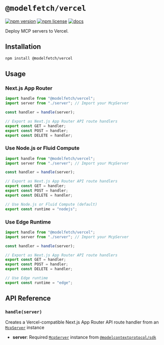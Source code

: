 # `@modelfetch/vercel`

[![npm version](https://img.shields.io/npm/v/@modelfetch/vercel.svg)](https://www.npmjs.com/package/@modelfetch/vercel)
[![npm license](https://img.shields.io/npm/l/@modelfetch/vercel.svg)](https://www.npmjs.com/package/@modelfetch/vercel)
[![docs](https://img.shields.io/badge/docs-modelfetch.com-blue)](https://www.modelfetch.com/docs/runtime/vercel)

Deploy MCP servers to Vercel.

## Installation

```bash
npm install @modelfetch/vercel
```

## Usage

### Next.js App Router

```typescript
import handle from "@modelfetch/vercel";
import server from "./server"; // Import your McpServer

const handler = handle(server);

// Export as Next.js App Router API route handlers
export const GET = handler;
export const POST = handler;
export const DELETE = handler;
```

### Use Node.js or Fluid Compute

```typescript
import handle from "@modelfetch/vercel";
import server from "./server"; // Import your McpServer

const handler = handle(server);

// Export as Next.js App Router API route handlers
export const GET = handler;
export const POST = handler;
export const DELETE = handler;

// Use Node.js or Fluid Compute (default)
export const runtime = "nodejs";
```

### Use Edge Runtime

```typescript
import handle from "@modelfetch/vercel";
import server from "./server"; // Import your McpServer

const handler = handle(server);

// Export as Next.js App Router API route handlers
export const GET = handler;
export const POST = handler;
export const DELETE = handler;

// Use Edge runtime
export const runtime = "edge";
```

## API Reference

### `handle(server)`

Creates a Vercel-compatible Next.js App Router API route handler from an [`McpServer`](https://github.com/modelcontextprotocol/typescript-sdk?tab=readme-ov-file#server) instance

- **server**: Required [`McpServer`](https://github.com/modelcontextprotocol/typescript-sdk?tab=readme-ov-file#server) instance from [`@modelcontextprotocol/sdk`](https://github.com/modelcontextprotocol/typescript-sdk)
